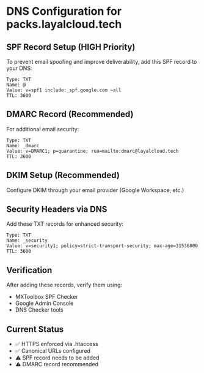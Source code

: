 # DNS Configuration for packs.layalcloud.tech

## SPF Record Setup (HIGH Priority)

To prevent email spoofing and improve deliverability, add this SPF record to your DNS:

```
Type: TXT
Name: @
Value: v=spf1 include:_spf.google.com ~all
TTL: 3600
```

## DMARC Record (Recommended)

For additional email security:

```
Type: TXT
Name: _dmarc
Value: v=DMARC1; p=quarantine; rua=mailto:dmarc@layalcloud.tech
TTL: 3600
```

## DKIM Setup (Recommended)

Configure DKIM through your email provider (Google Workspace, etc.)

## Security Headers via DNS

Add these TXT records for enhanced security:

```
Type: TXT
Name: _security
Value: v=security1; policy=strict-transport-security; max-age=31536000
TTL: 3600
```

## Verification

After adding these records, verify them using:
- MXToolbox SPF Checker
- Google Admin Console
- DNS Checker tools

## Current Status
- ✅ HTTPS enforced via .htaccess
- ✅ Canonical URLs configured
- ⚠️ SPF record needs to be added
- ⚠️ DMARC record recommended
